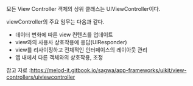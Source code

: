 모든 View Controller 객체의 상위 클래스는 UIViewController이다.

viewController의 주요 임무는 다음과 같다. 

+ 데이터 변화에 따른 view 컨텐츠를 업데이트
+ view와의 사용사 상호작용에 응답(UIResponder)
+ view를 리사이징하고 전체적인 인터페이스의 레이아웃 관리
+ 앱 내에서 다른 객체와의 상호작용, 조정 



참고 자료 :https://melod-it.gitbook.io/sagwa/app-frameworks/uikit/view-controllers/uiviewcontroller